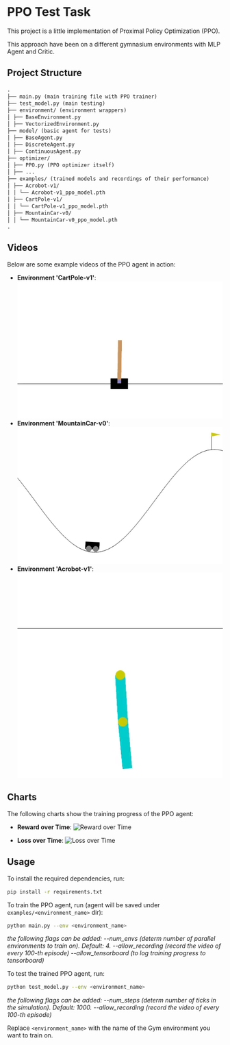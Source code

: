 # PPO Test Task

This project is a little implementation of Proximal Policy Optimization (PPO).

This approach have been on a different gymnasium environments with MLP Agent and Critic.

## Project Structure

```
.
├── main.py (main training file with PPO trainer)
├── test_model.py (main testing)
├── environment/ (environment wrappers)
│ ├── BaseEnvironment.py
│ ├── VectorizedEnvironment.py
├── model/ (basic agent for tests)
│ ├── BaseAgent.py
│ ├── DiscreteAgent.py
│ ├── ContinuousAgent.py
├── optimizer/
│ ├── PPO.py (PPO optimizer itself)
│ ├── ...
├── examples/ (trained models and recordings of their performance)
│ ├── Acrobot-v1/
│ │ └── Acrobot-v1_ppo_model.pth
│ ├── CartPole-v1/
│ │ └── CartPole-v1_ppo_model.pth
│ ├── MountainCar-v0/
│ │ └── MountainCar-v0_ppo_model.pth
.
```

## Videos

Below are some example videos of the PPO agent in action:

- **Environment 'CartPole-v1'**: ![CartPole-v1](examples/CartPole-v1/example.gif)
- **Environment 'MountainCar-v0'**: ![MountainCar-v0](examples/MountainCar-v0/example.gif)
- **Environment 'Acrobot-v1'**: ![Acrobot-v1](examples/Acrobot-v1/example.gif)

## Charts

The following charts show the training progress of the PPO agent:

- **Reward over Time**:
  ![Reward over Time](tensorboard/reward_over_time.png)

- **Loss over Time**:
  ![Loss over Time](tensorboard/loss_over_time.png)

## Usage

To install the required dependencies, run:

```bash
pip install -r requirements.txt
```

To train the PPO agent, run (agent will be saved under `examples/<environment_name>` dir):

```bash
python main.py --env <environment_name>
```
_the following flags can be added:
--num_envs (determ number of parallel environments to train on). Default: 4.
--allow_recording (record the video of every 100-th episode)
--allow_tensorboard (to log training progress to tensorboard)_

To test the trained PPO agent, run:

```bash
python test_model.py --env <environment_name>
```
_the following flags can be added:
--num_steps (determ number of ticks in the simulation). Default: 1000.
--allow_recording (record the video of every 100-th episode)_

Replace `<environment_name>` with the name of the Gym environment you want to train on.
